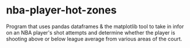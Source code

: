 # nba-player-hot-zones

Program that uses pandas dataframes & the matplotlib tool to take in infor on an NBA player's shot attempts and determine whether the player is shooting above or below league average from various areas of the court.
